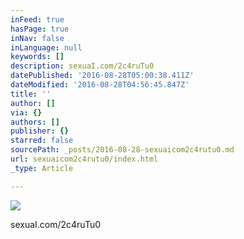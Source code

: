 ```yaml
---
inFeed: true
hasPage: true
inNav: false
inLanguage: null
keywords: []
description: sexuaI.com/2c4ruTu0
datePublished: '2016-08-28T05:00:38.411Z'
dateModified: '2016-08-28T04:56:45.847Z'
title: ''
author: []
via: {}
authors: []
publisher: {}
starred: false
sourcePath: _posts/2016-08-28-sexuaicom2c4rutu0.md
url: sexuaicom2c4rutu0/index.html
_type: Article

---
```

![](https://the-grid-user-content.s3-us-west-2.amazonaws.com/1a399d4d-e1a1-42cf-86c3-9d560f53ee5f.jpg)

sexuaI.com/2c4ruTu0